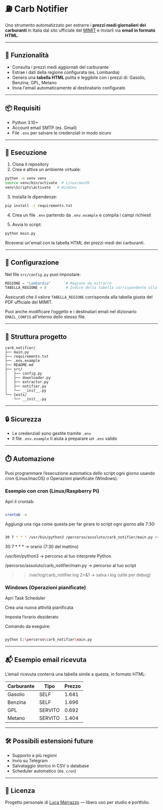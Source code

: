 
# ⛽️ Carb Notifier

Uno strumento automatizzato per estrarre i **prezzi medi giornalieri dei carburanti** in Italia dal sito ufficiale del [MIMIT](https://dgsaie.mise.gov.it/prezzi-medi-giornalieri-carburanti) e inviarli via **email in formato HTML**.

---

## 📌 Funzionalità

- Consulta i prezzi medi aggiornati del carburante
- Estrae i dati della regione configurata (es. Lombardia)
- Genera una **tabella HTML** pulita e leggibile con i prezzi di: Gasolio, Benzina, GPL, Metano
- Invia l'email automaticamente al destinatario configurato

---

## 📦 Requisiti

- Python 3.10+
- Account email SMTP (es. Gmail)
- File `.env` per salvare le credenziali in modo sicuro

---

## 🚀 Esecuzione

1. Clona il repository
2. Crea e attiva un ambiente virtuale:

```bash
python -m venv venv
source venv/bin/activate  # Linux/macOS
venv\Scripts\activate   # Windows
```

3. Installa le dipendenze:
```bash
pip install -r requirements.txt
```

4. Crea un file `.env` partendo da `.env.example` e compila i campi richiesti

5. Avvia lo script:
```bash
python main.py
```

Riceverai un'email con la tabella HTML dei prezzi medi dei carburanti.

---

## 🔧 Configurazione

Nel file `src/config.py` puoi impostare:

```python
REGIONE = "Lombardia"       # Regione da estrarre
TABELLA_REGIONE = 8         # Indice della tabella corrispondente alla regione nella pagina HTML ufficiale MIMIT
```

Assicurati che il valore `TABELLA_REGIONE` corrisponda alla tabella giusta del PDF ufficiale del MIMIT.

Puoi anche modificare l’oggetto e i destinatari email nel dizionario `EMAIL_CONFIG` all’interno dello stesso file.

---

## 📂 Struttura progetto

```
carb_notifier/
├── main.py
├── requirements.txt
├── .env.example
├── README.md
├── src/
│   ├── config.py
│   ├── downloader.py
│   ├── extractor.py
│   ├── notifier.py
│   └── __init__.py
└── tests/
    └── __init__.py
```

---

## 🔒 Sicurezza

- Le credenziali sono gestite tramite `.env`
- Il file `.env.example` ti aiuta a preparare un `.env` valido


---
## ⏱️ Automazione

Puoi programmare l’esecuzione automatica dello script ogni giorno usando cron (Linux/macOS) o Operazioni pianificate (Windows).

### Esempio con cron (Linux/Raspberry Pi)
Apri il crontab:
```bash

crontab -e

```

Aggiungi una riga come questa per far girare lo script ogni giorno alle 7:30:
```bash

30 7 * * * /usr/bin/python3 /percorso/assoluto/carb_notifier/main.py >> /var/log/carb_notifier.log 2>&1

```
30 7 * * * → orario (7:30 del mattino)

/usr/bin/python3 → percorso al tuo interprete Python

/percorso/assoluto/carb_notifier/main.py → percorso al tuo script

>> /var/log/carb_notifier.log 2>&1 → salva i log (utile per debug)

### Windows (Operazioni pianificate)

Apri Task Scheduler

Crea una nuova attività pianificata

Imposta l’orario desiderato

Comando da eseguire:
```bash

python C:\percorso\carb_notifier\main.py

```
---

## 📬 Esempio email ricevuta

L’email ricevuta conterrà una tabella simile a questa, in formato HTML:

| Carburante | Tipo     | Prezzo |
|------------|----------|--------|
| Gasolio    | SELF     | 1.641  |
| Benzina    | SELF     | 1.696  |
| GPL        | SERVITO  | 0.692  |
| Metano     | SERVITO  | 1.404  |

---

## 🛠 Possibili estensioni future

- Supporto a più regioni
- Invio su Telegram
- Salvataggio storico in CSV o database
- Scheduler automatico (es. `cron`)

---

## 📄 Licenza

Progetto personale di [Luca Marrazzo](https://github.com/ar3ac) — libero uso per studio e portfolio.
